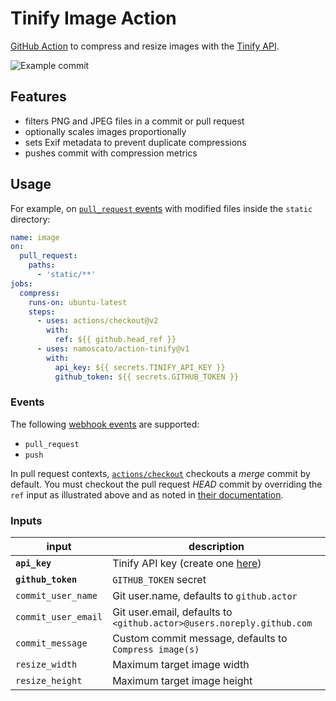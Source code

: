 # Tinify Image Action

[GitHub Action](https://github.com/features/actions) to compress and resize images with the [Tinify API](https://tinypng.com/developers).

![Example commit](https://i.imgur.com/FWOosON.png)

## Features

- filters PNG and JPEG files in a commit or pull request
- optionally scales images proportionally
- sets Exif metadata to prevent duplicate compressions
- pushes commit with compression metrics

## Usage

For example, on [`pull_request` events](https://docs.github.com/en/actions/reference/workflow-syntax-for-github-actions#onpushpull_requestpaths) with modified files inside the `static` directory:

```yaml
name: image
on:
  pull_request:
    paths:
      - 'static/**'
jobs:
  compress:
    runs-on: ubuntu-latest
    steps:
      - uses: actions/checkout@v2
        with:
          ref: ${{ github.head_ref }}
      - uses: namoscato/action-tinify@v1
        with:
          api_key: ${{ secrets.TINIFY_API_KEY }}
          github_token: ${{ secrets.GITHUB_TOKEN }}
```

### Events

The following [webhook events](https://docs.github.com/en/actions/reference/events-that-trigger-workflows#webhook-events) are supported:

- `pull_request`
- `push`

In pull request contexts, [`actions/checkout`](https://github.com/actions/checkout) checkouts a _merge_ commit by default. You must checkout the pull request _HEAD_ commit by overriding the `ref` input as illustrated above and as noted in [their documentation](https://github.com/actions/checkout#Checkout-pull-request-HEAD-commit-instead-of-merge-commit).

### Inputs

| input               | description                                                           |
| ------------------- | --------------------------------------------------------------------- |
| **`api_key`**       | Tinify API key (create one [here](https://tinypng.com/developers))    |
| **`github_token`**  | `GITHUB_TOKEN` secret                                                 |
| `commit_user_name`  | Git user.name, defaults to `github.actor`                             |
| `commit_user_email` | Git user.email, defaults to `<github.actor>@users.noreply.github.com` |
| `commit_message`    | Custom commit message, defaults to `Compress image(s)`                |
| `resize_width`      | Maximum target image width                                            |
| `resize_height`     | Maximum target image height                                           |
